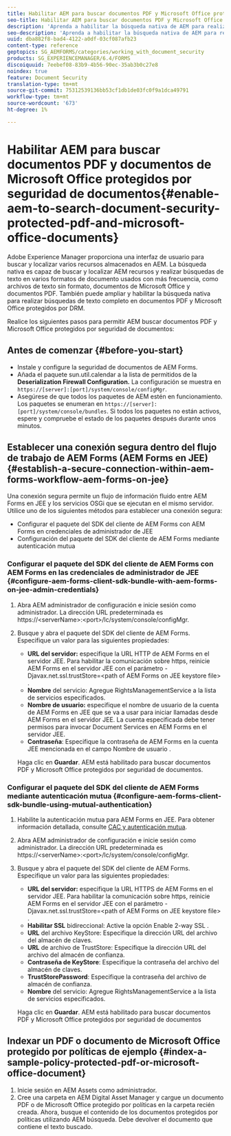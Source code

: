 ```yaml
---
title: Habilitar AEM para buscar documentos PDF y Microsoft Office protegidos por seguridad de documentos
seo-title: Habilitar AEM para buscar documentos PDF y Microsoft Office protegidos por seguridad de documentos
description: 'Aprenda a habilitar la búsqueda nativa de AEM para realizar búsquedas de texto completo en documentos PDF protegidos por DRM.  '
seo-description: 'Aprenda a habilitar la búsqueda nativa de AEM para realizar búsquedas de texto completo en documentos PDF protegidos por DRM.  '
uuid: dba882f8-bad4-4122-a0df-03cf087afb23
content-type: reference
geptopics: SG_AEMFORMS/categories/working_with_document_security
products: SG_EXPERIENCEMANAGER/6.4/FORMS
discoiquuid: 7eebef08-83b9-4b56-90ec-35ab3b0c27e8
noindex: true
feature: Document Security
translation-type: tm+mt
source-git-commit: 75312539136bb53cf1db1de03fc0f9a1dca49791
workflow-type: tm+mt
source-wordcount: '673'
ht-degree: 1%

---
```



# Habilitar AEM para buscar documentos PDF y documentos de Microsoft Office protegidos por seguridad de documentos{#enable-aem-to-search-document-security-protected-pdf-and-microsoft-office-documents}

Adobe Experience Manager proporciona una interfaz de usuario para buscar y localizar varios recursos almacenados en AEM. La búsqueda nativa es capaz de buscar y localizar AEM recursos y realizar búsquedas de texto en varios formatos de documento usados con más frecuencia, como archivos de texto sin formato, documentos de Microsoft Office y documentos PDF. También puede ampliar y habilitar la búsqueda nativa para realizar búsquedas de texto completo en documentos PDF y Microsoft Office protegidos por DRM.

Realice los siguientes pasos para permitir AEM buscar documentos PDF y Microsoft Office protegidos por seguridad de documentos:

## Antes de comenzar {#before-you-start}

* Instale y configure la seguridad de documentos de AEM Forms.
* Añada el paquete sun.util.calendar a la lista de permitidos de la **Deserialization Firewall Configuration.** La configuración se muestra en  `https://[server]:[port]/system/console/configMgr`.
* Asegúrese de que todos los paquetes de AEM estén en funcionamiento. Los paquetes se enumeran en `https://[server]:[port]/system/console/bundles`. Si todos los paquetes no están activos, espere y compruebe el estado de los paquetes después durante unos minutos.

## Establecer una conexión segura dentro del flujo de trabajo de AEM Forms (AEM Forms en JEE) {#establish-a-secure-connection-within-aem-forms-workflow-aem-forms-on-jee}

Una conexión segura permite un flujo de información fluido entre AEM Forms en JEE y los servicios OSGi que se ejecutan en el mismo servidor. Utilice uno de los siguientes métodos para establecer una conexión segura:

* Configurar el paquete del SDK del cliente de AEM Forms con AEM Forms en credenciales de administrador de JEE
* Configuración del paquete del SDK del cliente de AEM Forms mediante autenticación mutua

### Configurar el paquete del SDK del cliente de AEM Forms con AEM Forms en las credenciales de administrador de JEE {#configure-aem-forms-client-sdk-bundle-with-aem-forms-on-jee-admin-credentials}

1. Abra AEM administrador de configuración e inicie sesión como administrador. La dirección URL predeterminada es https://&lt;serverName>:&lt;port>/lc/system/console/configMgr.
1. Busque y abra el paquete del SDK del cliente de AEM Forms. Especifique un valor para las siguientes propiedades:

   * **URL del servidor:** especifique la URL HTTP de AEM Forms en el servidor JEE. Para habilitar la comunicación sobre https, reinicie AEM Forms en el servidor JEE con el parámetro -Djavax.net.ssl.trustStore=&lt;path of AEM Forms on JEE keystore file> .
   * **Nombre** del servicio: Agregue RightsManagementService a la lista de servicios especificados.
   * **Nombre de usuario:** especifique el nombre de usuario de la cuenta de AEM Forms en JEE que se va a usar para iniciar llamadas desde AEM Forms en el servidor JEE. La cuenta especificada debe tener permisos para invocar Document Services en AEM Forms en el servidor JEE.
   * **Contraseña**: Especifique la contraseña de AEM Forms en la cuenta JEE mencionada en el campo Nombre de usuario .

   Haga clic en **Guardar**. AEM está habilitado para buscar documentos PDF y Microsoft Office protegidos por seguridad de documentos.

### Configurar el paquete del SDK del cliente de AEM Forms mediante autenticación mutua {#configure-aem-forms-client-sdk-bundle-using-mutual-authentication}

1. Habilite la autenticación mutua para AEM Forms en JEE. Para obtener información detallada, consulte [CAC y autenticación mutua](https://helpx.adobe.com/livecycle/kb/cac-mutual-authentication.html).
1. Abra AEM administrador de configuración e inicie sesión como administrador. La dirección URL predeterminada es https://&lt;serverName>:&lt;port>/lc/system/console/configMgr.
1. Busque y abra el paquete del SDK del cliente de AEM Forms. Especifique un valor para las siguientes propiedades:

   * **URL del servidor:** especifique la URL HTTPS de AEM Forms en el servidor JEE. Para habilitar la comunicación sobre https, reinicie AEM Forms en el servidor JEE con el parámetro -Djavax.net.ssl.trustStore=&lt;path of AEM Forms on JEE keystore file> .
   * **Habilitar SSL** bidireccional: Active la opción Enable 2-way SSL .
   * **URL** del archivo KeyStore: Especifique la dirección URL del archivo del almacén de claves.
   * **URL** de archivo de TrustStore: Especifique la dirección URL del archivo del almacén de confianza.
   * **Contraseña de KeyStore**: Especifique la contraseña del archivo del almacén de claves.
   * **TrustStorePassword**: Especifique la contraseña del archivo de almacén de confianza.
   * **Nombre** del servicio: Agregue RightsManagementService a la lista de servicios especificados.

   Haga clic en **Guardar**. AEM está habilitado para buscar documentos PDF y Microsoft Office protegidos por seguridad de documentos

## Indexar un PDF o documento de Microsoft Office protegido por políticas de ejemplo {#index-a-sample-policy-protected-pdf-or-microsoft-office-document}

1. Inicie sesión en AEM Assets como administrador.
1. Cree una carpeta en AEM Digital Asset Manager y cargue un documento PDF o de Microsoft Office protegido por políticas en la carpeta recién creada. Ahora, busque el contenido de los documentos protegidos por políticas utilizando AEM búsqueda. Debe devolver el documento que contiene el texto buscado.

